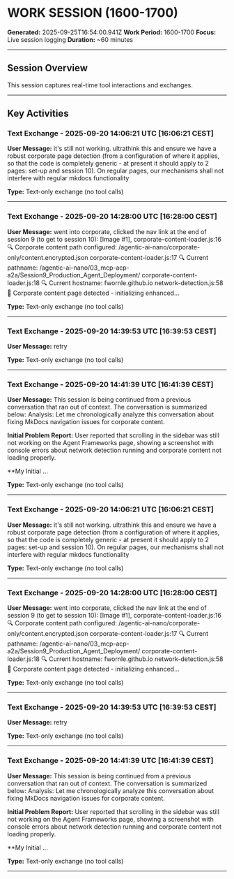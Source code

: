 # WORK SESSION (1600-1700)

**Generated:** 2025-09-25T16:54:00.941Z
**Work Period:** 1600-1700
**Focus:** Live session logging
**Duration:** ~60 minutes

---

## Session Overview

This session captures real-time tool interactions and exchanges.

---

## Key Activities

### Text Exchange - 2025-09-20 14:06:21 UTC [16:06:21 CEST]

**User Message:** it's still not working. ultrathink this and ensure we have a robust corporate page detection (from a configuration of where it applies, so that the code is completely generic - at present it should apply to 2 pages: set-up and session 10). On regular pages, our mechanisms shall not interfere with regular mkdocs functionality

**Type:** Text-only exchange (no tool calls)

---

### Text Exchange - 2025-09-20 14:28:00 UTC [16:28:00 CEST]

**User Message:** went into corporate, clicked the nav link at the end of session 9 (to get to session 10): [Image #1], corporate-content-loader.js:16 🔍 Corporate content path configured: /agentic-ai-nano/corporate-only/content.encrypted.json
corporate-content-loader.js:17 🔍 Current pathname: /agentic-ai-nano/03_mcp-acp-a2a/Session9_Production_Agent_Deployment/
corporate-content-loader.js:18 🔍 Current hostname: fwornle.github.io
network-detection.js:58 🏢 Corporate content page detected - initializing enhanced...

**Type:** Text-only exchange (no tool calls)

---

### Text Exchange - 2025-09-20 14:39:53 UTC [16:39:53 CEST]

**User Message:** retry

**Type:** Text-only exchange (no tool calls)

---

### Text Exchange - 2025-09-20 14:41:39 UTC [16:41:39 CEST]

**User Message:** This session is being continued from a previous conversation that ran out of context. The conversation is summarized below:
Analysis:
Let me chronologically analyze this conversation about fixing MkDocs navigation issues for corporate content.

**Initial Problem Report:**
User reported that scrolling in the sidebar was still not working on the Agent Frameworks page, showing a screenshot with console errors about network detection running and corporate content not loading properly.

**My Initial ...

**Type:** Text-only exchange (no tool calls)

---

### Text Exchange - 2025-09-20 14:06:21 UTC [16:06:21 CEST]

**User Message:** it's still not working. ultrathink this and ensure we have a robust corporate page detection (from a configuration of where it applies, so that the code is completely generic - at present it should apply to 2 pages: set-up and session 10). On regular pages, our mechanisms shall not interfere with regular mkdocs functionality

**Type:** Text-only exchange (no tool calls)

---

### Text Exchange - 2025-09-20 14:28:00 UTC [16:28:00 CEST]

**User Message:** went into corporate, clicked the nav link at the end of session 9 (to get to session 10): [Image #1], corporate-content-loader.js:16 🔍 Corporate content path configured: /agentic-ai-nano/corporate-only/content.encrypted.json
corporate-content-loader.js:17 🔍 Current pathname: /agentic-ai-nano/03_mcp-acp-a2a/Session9_Production_Agent_Deployment/
corporate-content-loader.js:18 🔍 Current hostname: fwornle.github.io
network-detection.js:58 🏢 Corporate content page detected - initializing enhanced...

**Type:** Text-only exchange (no tool calls)

---

### Text Exchange - 2025-09-20 14:39:53 UTC [16:39:53 CEST]

**User Message:** retry

**Type:** Text-only exchange (no tool calls)

---

### Text Exchange - 2025-09-20 14:41:39 UTC [16:41:39 CEST]

**User Message:** This session is being continued from a previous conversation that ran out of context. The conversation is summarized below:
Analysis:
Let me chronologically analyze this conversation about fixing MkDocs navigation issues for corporate content.

**Initial Problem Report:**
User reported that scrolling in the sidebar was still not working on the Agent Frameworks page, showing a screenshot with console errors about network detection running and corporate content not loading properly.

**My Initial ...

**Type:** Text-only exchange (no tool calls)

---


